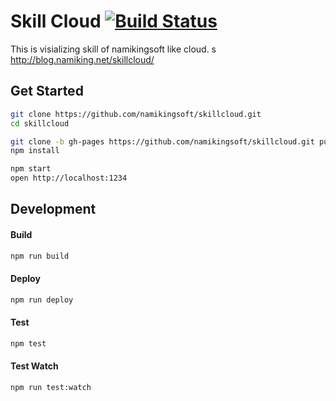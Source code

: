 Skill Cloud [![Build Status][circleci-badge]][circleci-url]
=============================

This is visializing skill of namikingsoft like cloud.  s
http://blog.namiking.net/skillcloud/


Get Started
-----------------------------

```sh
git clone https://github.com/namikingsoft/skillcloud.git
cd skillcloud

git clone -b gh-pages https://github.com/namikingsoft/skillcloud.git public
npm install

npm start
open http://localhost:1234
```

Development
-----------------------------

#### Build
```sh
npm run build
```

#### Deploy
```sh
npm run deploy
```

#### Test
```sh
npm test
```

#### Test Watch
```sh
npm run test:watch
```

[circleci-badge]: https://circleci.com/gh/namikingsoft/skillcloud.svg?style=shield&circle-token=bbe776d43dd71bb616f7a4a4cb7e13e159e99b64
[circleci-url]: https://circleci.com/gh/namikingsoft/skillcloud
